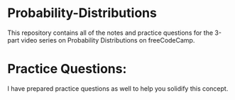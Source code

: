 # Probability-Distributions

This repository contains all of the notes and practice questions for the 3-part video series on Probability Distributions on freeCodeCamp.

# Practice Questions:

I have prepared practice questions as well to help you solidify this concept.
